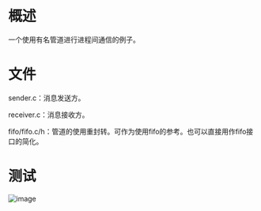 # 概述

一个使用有名管道进行进程间通信的例子。

# 文件

sender.c：消息发送方。

receiver.c：消息接收方。

fifo/fifo.c/h：管道的使用重封转。可作为使用fifo的参考。也可以直接用作fifo接口的简化。

# 测试

![image](https://github.com/Jonny-hzy/IPC-FIFO/assets/31642597/3e7d3a41-3a3a-48e5-83de-29928e16d8fc)


